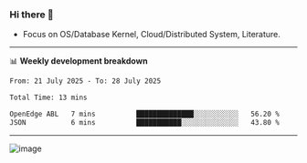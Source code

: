### Hi there 👋
<!-- * Daily Meditation via Leetcode/Competitive-Programming. -->
* Focus on OS/Database Kernel, Cloud/Distributed System, Literature.

-------

📊 **Weekly development breakdown**
<!--START_SECTION:waka-->

```txt
From: 21 July 2025 - To: 28 July 2025

Total Time: 13 mins

OpenEdge ABL   7 mins          ██████████████░░░░░░░░░░░   56.20 %
JSON           6 mins          ███████████░░░░░░░░░░░░░░   43.80 %
```

<!--END_SECTION:waka-->

-------

<!-- [![Leetcode Stats](https://leetcard.jacoblin.cool/hzhang413?font=Fira+Mono)](https://leetcode.com/fxrc) -->
![image](./cyberpunk-ghost-in-the-shell.gif)
<!--![image](./gis-archive.png)-->
